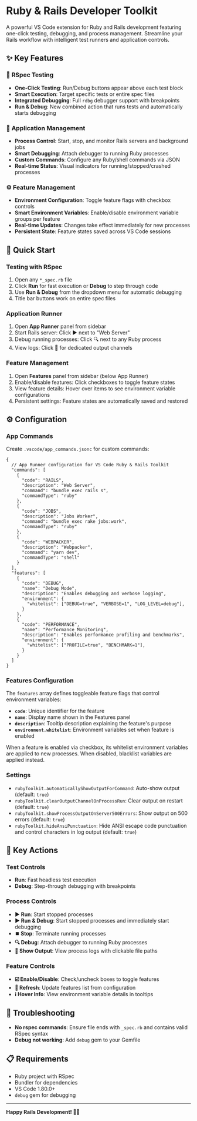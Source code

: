 # Ruby & Rails Developer Toolkit

A powerful VS Code extension for Ruby and Rails development featuring one-click testing, debugging, and process management. Streamline your Rails workflow with intelligent test runners and application controls.

## ✨ Key Features

### 🧪 **RSpec Testing**
- **One-Click Testing**: Run/Debug buttons appear above each test block
- **Smart Execution**: Target specific tests or entire spec files
- **Integrated Debugging**: Full `rdbg` debugger support with breakpoints
- **Run & Debug**: New combined action that runs tests and automatically starts debugging

### 🚀 **Application Management**
- **Process Control**: Start, stop, and monitor Rails servers and background jobs
- **Smart Debugging**: Attach debugger to running Ruby processes
- **Custom Commands**: Configure any Ruby/shell commands via JSON
- **Real-time Status**: Visual indicators for running/stopped/crashed processes

### ⚙️ **Feature Management**
- **Environment Configuration**: Toggle feature flags with checkbox controls
- **Smart Environment Variables**: Enable/disable environment variable groups per feature
- **Real-time Updates**: Changes take effect immediately for new processes
- **Persistent State**: Feature states saved across VS Code sessions

## 🚀 Quick Start

### Testing with RSpec
1. Open any `*_spec.rb` file
2. Click **Run** for fast execution or **Debug** to step through code
3. Use **Run & Debug** from the dropdown menu for automatic debugging
4. Title bar buttons work on entire spec files

### Application Runner  
1. Open **App Runner** panel from sidebar
2. Start Rails server: Click ▶️ next to "Web Server"
3. Debug running processes: Click 🔍 next to any Ruby process
4. View logs: Click 📄 for dedicated output channels

### Feature Management
1. Open **Features** panel from sidebar (below App Runner)
2. Enable/disable features: Click checkboxes to toggle feature states
3. View feature details: Hover over items to see environment variable configurations
4. Persistent settings: Feature states are automatically saved and restored

## ⚙️ Configuration

### App Commands
Create `.vscode/app_commands.jsonc` for custom commands:

```jsonc
{
  // App Runner configuration for VS Code Ruby & Rails Toolkit
  "commands": [
    {
      "code": "RAILS",
      "description": "Web Server",
      "command": "bundle exec rails s",
      "commandType": "ruby"
    },
    {
      "code": "JOBS", 
      "description": "Jobs Worker",
      "command": "bundle exec rake jobs:work",
      "commandType": "ruby"
    },
    {
      "code": "WEBPACKER",
      "description": "Webpacker", 
      "command": "yarn dev",
      "commandType": "shell"
    }
  ],
  "features": [
    {
      "code": "DEBUG",
      "name": "Debug Mode",
      "description": "Enables debugging and verbose logging",
      "environment": {
        "whitelist": ["DEBUG=true", "VERBOSE=1", "LOG_LEVEL=debug"],
      }
    },
    {
      "code": "PERFORMANCE",
      "name": "Performance Monitoring", 
      "description": "Enables performance profiling and benchmarks",
      "environment": {
        "whitelist": ["PROFILE=true", "BENCHMARK=1"],
      }
    }
  ]
}
```

### Features Configuration
The `features` array defines toggleable feature flags that control environment variables:

- **`code`**: Unique identifier for the feature
- **`name`**: Display name shown in the Features panel
- **`description`**: Tooltip description explaining the feature's purpose  
- **`environment.whitelist`**: Environment variables set when feature is enabled

When a feature is enabled via checkbox, its whitelist environment variables are applied to new processes. When disabled, blacklist variables are applied instead.

### Settings
- `rubyToolkit.automaticallyShowOutputForCommand`: Auto-show output (default: `true`)
- `rubyToolkit.clearOutputChannelOnProcessRun`: Clear output on restart (default: `true`)
- `rubyToolkit.showProcessOutputOnServer500Errors`: Show output on 500 errors (default: `true`)
- `rubyToolkit.hideAnsiPunctuation`: Hide ANSI escape code punctuation and control characters in log output (default: `true`)

## 🎯 Key Actions

### Test Controls
- **Run**: Fast headless test execution
- **Debug**: Step-through debugging with breakpoints  

### Process Controls  
- **▶️ Run**: Start stopped processes
- **▶️ Run & Debug**: Start stopped processes and immediately start debugging
- **⏹️ Stop**: Terminate running processes
- **🔍 Debug**: Attach debugger to running Ruby processes  
- **📄 Show Output**: View process logs with clickable file paths

### Feature Controls
- **☑️ Enable/Disable**: Check/uncheck boxes to toggle features
- **🔄 Refresh**: Update features list from configuration
- **ℹ️ Hover Info**: View environment variable details in tooltips

## 🐛 Troubleshooting

- **No rspec commands**: Ensure file ends with `_spec.rb` and contains valid RSpec syntax
- **Debug not working**: Add `debug` gem to your Gemfile

## 📋 Requirements

- Ruby project with RSpec
- Bundler for dependencies  
- VS Code 1.80.0+
- `debug` gem for debugging

---

**Happy Rails Development! 🚂✨**
